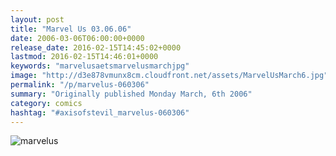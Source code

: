 ```yaml
---
layout: post
title: "Marvel Us 03.06.06"
date: 2006-03-06T06:00:00+0000
release_date: 2016-02-15T14:45:02+0000
lastmod: 2016-02-15T14:46:01+0000
keywords: "marvelusaetsmarvelusmarchjpg"
image: "http://d3e878vmunx8cm.cloudfront.net/assets/MarvelUsMarch6.jpg"
permalink: "/p/marvelus-060306"
summary: "Originally published Monday March, 6th 2006"
category: comics
hashtag: "#axisofstevil_marvelus-060306"
---
```


![marvelus](http://d3e878vmunx8cm.cloudfront.net/assets/MarvelUsMarch6.jpg)
